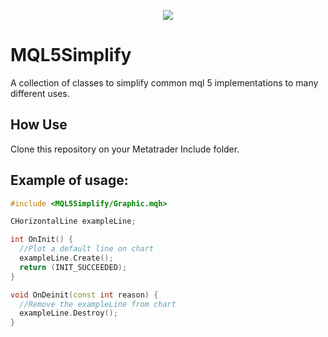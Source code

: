 <p align="center">
  <img src="https://media.giphy.com/media/IHnROpQICe4kE/giphy.gif">
</p>

# MQL5Simplify
A collection of classes to simplify common mql 5 implementations to many different uses.

## How Use
Clone this repository on your Metatrader Include folder.

## Example of usage:
```c++
#include <MQL5Simplify/Graphic.mqh>

CHorizontalLine exampleLine;

int OnInit() {
  //Plot a default line on chart
  exampleLine.Create(); 
  return (INIT_SUCCEEDED);
}

void OnDeinit(const int reason) {
  //Remove the exampleLine from chart 
  exampleLine.Destroy();
}
```
